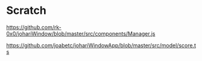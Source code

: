 # Scratch

https://github.com/rk-0x0/johariWindow/blob/master/src/components/Manager.js

https://github.com/joabetc/johariWindowApp/blob/master/src/model/score.ts

